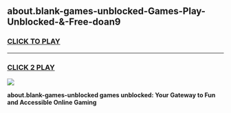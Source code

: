 
## about.blank-games-unblocked-Games-Play-Unblocked-&-Free-doan9
<h3>
<a href="https://premium76.site?title=about.blank-games-unblocked&ref=24A">CLICK TO PLAY</a></h3>
<hr>

<h3>
<a href="https://premium76.site?title=about.blank-games-unblocked&ref=24A">CLICK 2 PLAY</a>
  
</h3>

<a href="https://premium76.site?title=about.blank-games-unblocked&ref=24A"><img src="https://clearcache.store/games.png"></a>


**about.blank-games-unblocked games unblocked: Your Gateway to Fun and Accessible Online Gaming**
